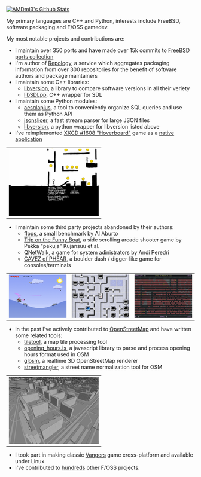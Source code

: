 [![AMDmi3's Github Stats](https://github-readme-stats.vercel.app/api?username=AMDmi3&count_private=true&show_icons=true&hide=stars&hide_border=true&include_all_commits=true&dummy=1)](https://github-readme-stats.vercel.app/api?username=AMDmi3&count_private=true&show_icons=true&hide=stars&hide_border=true&include_all_commits=true)

My primary languages are C++ and Python, interests include FreeBSD, software packaging and F/OSS gamedev.

My most notable projects and contributions are:
* I maintain over 350 ports and have made over 15k commits to [FreeBSD ports collection](https://www.freebsd.org/ports/)
* I'm author of [Repology](https://repology.org/), a service which aggregates packaging information from over 300 repositories for the benefit of software authors and package maintainers
* I maintain some C++ libraries:
  * [libversion](https://github.com/repology/libversion/), a library to compare software versions in all their veriety
  * [libSDLpp](https://github.com/libSDL2pp/libSDL2pp), C++ wrapper for SDL
* I maintain some Python modules:
  * [aesqlapius](https://pypi.org/project/aesqlapius/), a tool to conveniently organize SQL queries and use them as Python API
  * [jsonslicer](https://pypi.org/project/jsonslicer/), a fast stream parser for large JSON files
  * [libversion](https://pypi.org/project/libversion/), a python wrapper for libversion listed above
* I've reimplemented [XKCD #1608 "Hoverboard"](https://xkcd.com/1608/) game as a [native application](https://github.com/AMDmi3/hoverboard-sdl)

<table align="center">
	<tr>
		<td><img src="thumbs/hoverboard.png"></td>
	</tr>
</table>

* I maintain some third party projects abandoned by their authors:
  * [flops](https://github.com/AMDmi3/flops), a small benchmark by Al Aburto
  * [Trip on the Funny Boat](https://github.com/AMDmi3/funnyboat), a side scrolling arcade shooter game by Pekka "pekuja" Kujansuu et al.
  * [QNetWalk](https://github.com/AMDmi3/qnetwalk), a game for system adinistrators by Andi Peredri
  * [CAVEZ of PHEAR](https://github.com/AMDmi3/cavezofphear), a boulder dash / digger-like game for consoles/terminals

<table align="center">
	<tr>
		<td><img src="thumbs/funnyboat.png"></td>
		<td><img src="thumbs/qnetwalk.png"></td>
		<td><img src="thumbs/cavezofphear.png"></td>
	</tr>
</table>

* In the past I've actively contributed to [OpenStreetMap](https://www.openstreetmap.org) and have written some related tools:
  * [tiletool](https://github.com/AMDmi3/tiletool), a map tile processing tool
  * [opening_hours.js](https://github.com/AMDmi3/opening_hours.js), a javascript library to parse and process opening hours format used in OSM
  * [glosm](https://github.com/AMDmi3/glosm), a realtime 3D OpenStreetMap renderer
  * [streetmangler](https://github.com/AMDmi3/streetmangler), a street name normalization tool for OSM

<table align="center">
	<tr>
		<td><img src="thumbs/glosm.png"></td>
	</tr>
</table>

* I took part in making classic [Vangers](https://github.com/KranX/Vangers) game cross-platform and available under Linux.
* I've contributed to [hundreds](https://amdmi3.ru/contributions/) other F/OSS projects.
